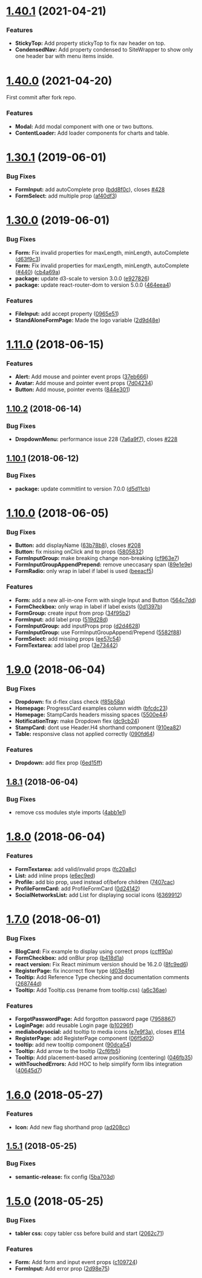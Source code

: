 # [1.40.1](https://github.com/santiagocasasrey/tabler-react/compare/v1.40.0...v1.40.1) (2021-04-21)

### Features
- **StickyTop:** Add property stickyTop to fix nav header on top. 
- **CondensedNav:** Add property condensed to SiteWrapper to show only one header bar with menu items inside. 

# [1.40.0](https://github.com/santiagocasasrey/tabler-react/compare/v1.30.1...v1.40.0) (2021-04-20)
First commit after fork repo.

### Features
- **Modal:** Add modal component with one or two buttons. 
- **ContentLoader:** Add loader components for charts and table. 

# [1.30.1](https://github.com/tabler/tabler-react/compare/v1.30.0...v1.30.1) (2019-06-01)

### Bug Fixes

- **FormInput:** add autoComplete prop ([bdd8f0c](https://github.com/tabler/tabler-react/commit/bdd8f0c)), closes [#428](https://github.com/tabler/tabler-react/issues/428)
- **FormSelect:** add multiple prop ([af40df3](https://github.com/tabler/tabler-react/commit/af40df3))

# [1.30.0](https://github.com/tabler/tabler-react/compare/v1.29.0...v1.30.0) (2019-06-01)

### Bug Fixes

- **Form:** Fix invalid properties for maxLength, minLength, autoComplete ([d63f9c3](https://github.com/tabler/tabler-react/commit/d63f9c3))
- **Form:** Fix invalid properties for maxLength, minLength, autoComplete ([#440](https://github.com/tabler/tabler-react/issues/440)) ([cb4a69a](https://github.com/tabler/tabler-react/commit/cb4a69a))
- **package:** update d3-scale to version 3.0.0 ([e927826](https://github.com/tabler/tabler-react/commit/e927826))
- **package:** update react-router-dom to version 5.0.0 ([464eea4](https://github.com/tabler/tabler-react/commit/464eea4))

### Features

- **FileInput:** add accept property ([0965e51](https://github.com/tabler/tabler-react/commit/0965e51))
- **StandAloneFormPage:** Made the logo variable ([2d9d48e](https://github.com/tabler/tabler-react/commit/2d9d48e))

# [1.11.0](https://github.com/tabler/tabler-react/compare/v1.10.2...v1.11.0) (2018-06-15)

### Features

- **Alert:** Add mouse and pointer event props ([37eb666](https://github.com/tabler/tabler-react/commit/37eb666))
- **Avatar:** Add mouse and pointer event props ([7d04234](https://github.com/tabler/tabler-react/commit/7d04234))
- **Button:** Add mouse, pointer events ([844e301](https://github.com/tabler/tabler-react/commit/844e301))

## [1.10.2](https://github.com/tabler/tabler-react/compare/v1.10.1...v1.10.2) (2018-06-14)

### Bug Fixes

- **DropdownMenu:** performance issue 228 ([7a6a9f7](https://github.com/tabler/tabler-react/commit/7a6a9f7)), closes [#228](https://github.com/tabler/tabler-react/issues/228)

## [1.10.1](https://github.com/tabler/tabler-react/compare/v1.10.0...v1.10.1) (2018-06-12)

### Bug Fixes

- **package:** update commitlint to version 7.0.0 ([d5d11cb](https://github.com/tabler/tabler-react/commit/d5d11cb))

<a name="1.10.0"></a>

# [1.10.0](https://github.com/tabler/tabler-react/compare/v1.9.0...v1.10.0) (2018-06-05)

### Bug Fixes

- **Button:** add displayName ([63b78b8](https://github.com/tabler/tabler-react/commit/63b78b8)), closes [#208](https://github.com/tabler/tabler-react/issues/208)
- **Button:** fix missing onClick and to props ([5805832](https://github.com/tabler/tabler-react/commit/5805832))
- **FormInputGroup:** make breaking change non-breaking ([cf963e7](https://github.com/tabler/tabler-react/commit/cf963e7))
- **FormInputGroupAppendPrepend:** remove uneccasary span ([89e1e9e](https://github.com/tabler/tabler-react/commit/89e1e9e))
- **FormRadio:** only wrap in label if label is used ([beeacf5](https://github.com/tabler/tabler-react/commit/beeacf5))

### Features

- **Form:** add a new all-in-one Form with single Input and Button ([564c7dd](https://github.com/tabler/tabler-react/commit/564c7dd))
- **FormCheckbox:** only wrap in label if label exists ([0d1397b](https://github.com/tabler/tabler-react/commit/0d1397b))
- **FormGroup:** create input from prop ([34f95b2](https://github.com/tabler/tabler-react/commit/34f95b2))
- **FormInput:** add label prop ([519d28d](https://github.com/tabler/tabler-react/commit/519d28d))
- **FormInputGroup:** add inputProps prop ([d2d4628](https://github.com/tabler/tabler-react/commit/d2d4628))
- **FormInputGroup:** use FormInputGroupAppend/Prepend ([5582f88](https://github.com/tabler/tabler-react/commit/5582f88))
- **FormSelect:** add missing props ([ee57c54](https://github.com/tabler/tabler-react/commit/ee57c54))
- **FormTextarea:** add label prop ([3e73442](https://github.com/tabler/tabler-react/commit/3e73442))

<a name="1.9.0"></a>

# [1.9.0](https://github.com/tabler/tabler-react/compare/v1.8.1...v1.9.0) (2018-06-04)

### Bug Fixes

- **Dropdown:** fix d-flex class check ([f85b58a](https://github.com/tabler/tabler-react/commit/f85b58a))
- **Homepage:** ProgressCard examples column width ([bfcdc23](https://github.com/tabler/tabler-react/commit/bfcdc23))
- **Homepage:** StampCards headers missing spaces ([5500e44](https://github.com/tabler/tabler-react/commit/5500e44))
- **NotificationTray:** make Dropdown flex ([dc9cb24](https://github.com/tabler/tabler-react/commit/dc9cb24))
- **StampCard:** dont use Header.H4 shorthand component ([910ea82](https://github.com/tabler/tabler-react/commit/910ea82))
- **Table:** responsive class not applied correctly ([090fd64](https://github.com/tabler/tabler-react/commit/090fd64))

### Features

- **Dropdown:** add flex prop ([6ed15ff](https://github.com/tabler/tabler-react/commit/6ed15ff))

<a name="1.8.1"></a>

## [1.8.1](https://github.com/tabler/tabler-react/compare/v1.8.0...v1.8.1) (2018-06-04)

### Bug Fixes

- remove css modules style imports ([4abb1e1](https://github.com/tabler/tabler-react/commit/4abb1e1))

<a name="1.8.0"></a>

# [1.8.0](https://github.com/tabler/tabler-react/compare/v1.7.0...v1.8.0) (2018-06-04)

### Features

- **FormTextarea:** add valid/invalid props ([fc20a8c](https://github.com/tabler/tabler-react/commit/fc20a8c))
- **List:** add inline props ([e6ec9ed](https://github.com/tabler/tabler-react/commit/e6ec9ed))
- **Profile:** add bio prop, used instead of/before children ([7407cac](https://github.com/tabler/tabler-react/commit/7407cac))
- **ProfileFormCard:** add ProfileFormCard ([0d24142](https://github.com/tabler/tabler-react/commit/0d24142))
- **SocialNetworksList:** add List for displaying social icons ([6369912](https://github.com/tabler/tabler-react/commit/6369912))

<a name="1.7.0"></a>

# [1.7.0](https://github.com/tabler/tabler-react/compare/v1.6.0...v1.7.0) (2018-06-01)

### Bug Fixes

- **BlogCard:** Fix example to display using correct props ([ccff90a](https://github.com/tabler/tabler-react/commit/ccff90a))
- **FormCheckbox:** add onBlur prop ([b418d1a](https://github.com/tabler/tabler-react/commit/b418d1a))
- **react version:** Fix React minimum version should be 16.2.0 ([8fc9ed6](https://github.com/tabler/tabler-react/commit/8fc9ed6))
- **RegisterPage:** fix incorrect flow type ([d03e4fe](https://github.com/tabler/tabler-react/commit/d03e4fe))
- **Tooltip:** Add Reference Type checking and documentation comments ([268744d](https://github.com/tabler/tabler-react/commit/268744d))
- **Tooltip:** Add Tooltip.css (rename from tooltip.css) ([a6c36ae](https://github.com/tabler/tabler-react/commit/a6c36ae))

### Features

- **ForgotPasswordPage:** Add forgotton password page ([7958867](https://github.com/tabler/tabler-react/commit/7958867))
- **LoginPage:** add reusable Login page ([b10296f](https://github.com/tabler/tabler-react/commit/b10296f))
- **mediabodysocial:** add tooltip to media icons ([e7e9f3a](https://github.com/tabler/tabler-react/commit/e7e9f3a)), closes [#114](https://github.com/tabler/tabler-react/issues/114)
- **RegisterPage:** add RegisterPage component ([06f5d02](https://github.com/tabler/tabler-react/commit/06f5d02))
- **tooltip:** add new tooltip component ([90dca54](https://github.com/tabler/tabler-react/commit/90dca54))
- **Tooltip:** Add arrow to the tooltip ([2cf6fb5](https://github.com/tabler/tabler-react/commit/2cf6fb5))
- **Tooltip:** Add placement-based arrow positioning (centering) ([046fb35](https://github.com/tabler/tabler-react/commit/046fb35))
- **withTouchedErrors:** Add HOC to help simplify form libs integration ([40645d7](https://github.com/tabler/tabler-react/commit/40645d7))

<a name="1.6.0"></a>

# [1.6.0](https://github.com/tabler/tabler-react/compare/v1.5.1...v1.6.0) (2018-05-27)

### Features

- **Icon:** Add new flag shorthand prop ([ad208cc](https://github.com/tabler/tabler-react/commit/ad208cc))

<a name="1.5.1"></a>

## [1.5.1](https://github.com/tabler/tabler-react/compare/v1.5.0...v1.5.1) (2018-05-25)

### Bug Fixes

- **semantic-release:** fix config ([5ba703d](https://github.com/tabler/tabler-react/commit/5ba703d))

<a name="1.5.0"></a>

# [1.5.0](https://github.com/tabler/tabler-react/compare/v1.4.0...v1.5.0) (2018-05-25)

### Bug Fixes

- **tabler css:** copy tabler css before build and start ([2062c71](https://github.com/tabler/tabler-react/commit/2062c71))

### Features

- **Form:** Add form and input event props ([c109724](https://github.com/tabler/tabler-react/commit/c109724))
- **FormInput:** Add error prop ([2d98e75](https://github.com/tabler/tabler-react/commit/2d98e75))
